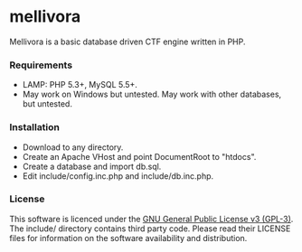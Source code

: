 mellivora
=========

Mellivora is a basic database driven CTF engine written in PHP.

### Requirements

- LAMP: PHP 5.3+, MySQL 5.5+.
- May work on Windows but untested. May work with other databases, but untested.

### Installation

- Download to any directory.
- Create an Apache VHost and point DocumentRoot to "htdocs".
- Create a database and import db.sql.
- Edit include/config.inc.php and include/db.inc.php.

### License

This software is licenced under the [GNU General Public License v3 (GPL-3)](http://www.tldrlegal.com/license/gnu-general-public-license-v3-%28gpl-3%29). The include/ directory contains third party code. Please read their LICENSE files for information on the software availability and distribution.